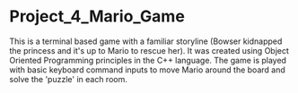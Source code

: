 # Project_4_Mario_Game

This is a terminal based game with a familiar storyline (Bowser kidnapped the princess and it's up to Mario to rescue her).
It was created using Object Oriented Programming principles in the C++ language. The game is played with basic keyboard command inputs to 
move Mario around the board and solve the 'puzzle' in each room. 
